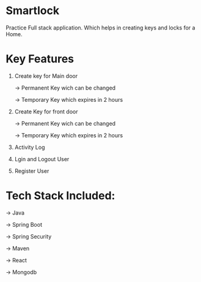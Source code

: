 # Smartlock
Practice Full stack application. Which helps in creating keys and locks for a Home.
# Key Features
1. Create key for Main door
   
    -> Permanent Key wich can be changed
   
    -> Temporary Key which expires in 2 hours
   
3. Create Key for front door
   
    -> Permanent Key wich can be changed
   
    -> Temporary Key which expires in 2 hours
   
5. Activity Log
6. Lgin and Logout User
7. Register User

# Tech Stack Included: 
-> Java

-> Spring Boot

-> Spring Security

-> Maven 

-> React

-> Mongodb
